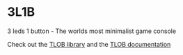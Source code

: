 # 3L1B
3 leds 1 button - The worlds most minimalist game console

Check out the [TLOB library](https://github.com/hapiel/TLOB) and the [TLOB documentation](https://hapiel.github.io/3L1B/docs/)
